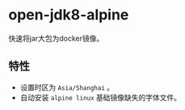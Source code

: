 # open-jdk8-alpine

快速将jar大包为docker镜像。

## 特性

* 设置时区为 `Asia/Shanghai` 。
* 自动安装 `alpine linux` 基础镜像缺失的字体文件。
